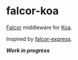 # falcor-koa

[Falcor](https://netflix.github.io/falcor/) middleware for [Koa](https://github.com/koajs/koa/).

Inspired by [falcor-express](https://github.com/Netflix/falcor-router/).

***Work in progress***
